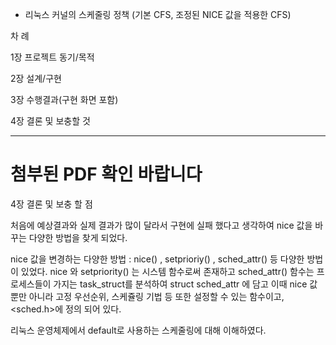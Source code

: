 * 리눅스 커널의 스케줄링 정책 (기본 CFS, 조정된 NICE 값을 적용한 CFS)


차   례

1장	프로젝트 동기/목적 
 	
2장	설계/구현 
 	
3장	수행결과(구현 화면 포함)

4장	결론 및 보충할 것
 	

---------------------------------------------

# 첨부된 PDF 확인 바랍니다


 4장 결론 및 보충 할 점

처음에 예상결과와 실제 결과가 많이 달라서 구현에 실패 했다고 생각하여 nice 값을 바꾸는 다양한  방법을 찾게 되었다.

nice  값을 변경하는 다양한 방법 : nice() , setprioriy() , sched_attr() 등 다양한 방법이 있었다. 
nice    와 setpriority() 는 시스템 함수로써 존재하고 sched_attr() 함수는 프로세스들이 가지는 
task_struct를 분석하여 struct sched_attr 에 담고 이때 nice 값 뿐만 아니라 고정 우선순위, 스케쥴링 기법 등 또한 설정할 수 있는 함수이고, <sched.h>에 정의 되어 있다.

리눅스 운영체제에서 default로 사용하는 스케줄링에 대해 이해하였다.

